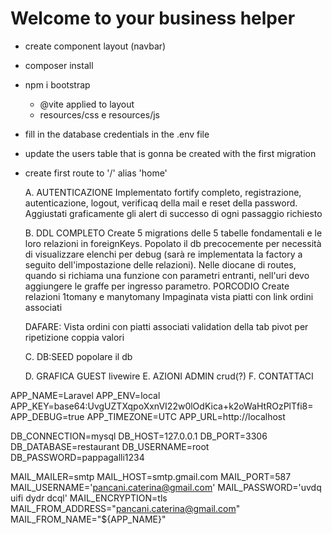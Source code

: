 # Welcome to your business helper
- create component layout (navbar)
- composer install
- npm i bootstrap
    - @vite applied to layout
    - resources/css e resources/js
- fill in the database credentials in the .env file
- update the users table that is gonna be created with the first migration
- create first route to '/' alias 'home'


    A. AUTENTICAZIONE
Implementato fortify completo, registrazione, autenticazione, logout, verificaq della mail e reset della password. Aggiustati graficamente gli alert di successo di ogni passaggio richiesto



    B. DDL COMPLETO
Create 5 migrations delle 5 tabelle fondamentali e le loro relazioni in foreignKeys. Popolato il db precocemente per necessità di visualizzare elenchi per debug (sarà re implementata la factory a seguito dell'impostazione delle relazioni).
Nelle diocane di routes, quando si richiama una funzione con parametri entranti, nell'uri devo aggiungere le graffe per ingresso parametro. PORCODIO
Create relazioni 1tomany e manytomany
Impaginata vista piatti con link ordini associati

    DAFARE:
    Vista ordini con piatti associati
    validation della tab pivot per ripetizione coppia valori
    

    C. DB:SEED
        popolare il db
        
    D. GRAFICA GUEST livewire
    E. AZIONI ADMIN crud(?)
    F. CONTATTACI







APP_NAME=Laravel
APP_ENV=local
APP_KEY=base64:UvgUZTXqpoXxnVI22w0lOdKica+k2oWaHtROzPlTfi8=
APP_DEBUG=true
APP_TIMEZONE=UTC
APP_URL=http://localhost

DB_CONNECTION=mysql
DB_HOST=127.0.0.1
DB_PORT=3306
DB_DATABASE=restaurant
DB_USERNAME=root
DB_PASSWORD=pappagalli1234

MAIL_MAILER=smtp
MAIL_HOST=smtp.gmail.com
MAIL_PORT=587
MAIL_USERNAME='pancani.caterina@gmail.com'
MAIL_PASSWORD='uvdq uifi dydr dcql'
MAIL_ENCRYPTION=tls
MAIL_FROM_ADDRESS="pancani.caterina@gmail.com"
MAIL_FROM_NAME="${APP_NAME}"